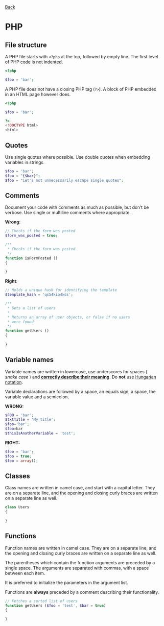 [Back](https://github.com/digiti/styleguides)
# PHP

## File structure

A PHP file starts with `<?php` at the top, followed by empty line. The first level of PHP code is not indented.

```PHP
<?php

$foo = 'bar';
```

A PHP file does not have a closing PHP tag (`?>`). A block of PHP embedded in an HTML page however does.

```PHP
<?php

$foo = 'bar';

?>
<!DOCTYPE html>
<html>
```


## Quotes
Use single quotes where possible. Use double quotes when embedding variables in strings.
```PHP
$foo = 'bar';
$foo = "{$bar}";
$foo = "Let's not unnecessarily escape single quotes";
```


## Comments

Document your code with comments as much as possible, but don't be verbose. Use single or multiline comments where appropriate.

**Wrong:**
```PHP
// Checks if the form was posted
$form_was_posted = true;

/**
 * Checks if the form was posted
 */
function isFormPosted ()
{
	
}
```

**Right:**
```PHP
// Holds a unique hash for identifying the template
$template_hash = 'qs54kio4kds';

/**
 * Gets a list of users
 *
 * Returns an array of user objects, or false if no users
 * were found
 */
function getUsers ()
{
	
}
```


## Variable names

Variable names are written in lowercase, use underscores for spaces ( _snake case_ ) and **[correctly describe their meaning](http://37signals.com/svn/posts/3250-clarity-over-brevity-in-variable-and-method-names)**. Do **not** use [Hungarian notation](http://en.wikipedia.org/wiki/Hungarian_notation).

Variable declarations are followed by a space, an equals sign, a space, the variable value and a semicolon.

**WRONG:**
```PHP
$FOO = 'bar';
$txtTitle = 'My title';
$foo='bar';
$foo=bar
$thisIsAnotherVariable = 'test';
```

**RIGHT:**
```PHP
$foo = 'bar';
$foo = true;
$foo = array();
```


## Classes

Class names are written in camel case, and start with a capital letter. They are on a separate line, and the opening and closing curly braces are written on a separate line as well.

```PHP
class Users
{
	
}
```


## Functions

Function names are written in camel case. They are on a separate line, and the opening and closing curly braces are written on a separate line as well.

The parentheses which contain the function arguments are preceded by a single space. The arguments are separated with commas, with a space between each item.

It is preferred to initialize the parameters in the argument list.

Functions are **always** preceded by a comment describing their functionality.

```PHP
// Fetches a sorted list of users
function getUsers ($foo = 'test', $bar = true)
{
	
}
```